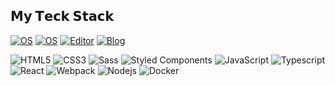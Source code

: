 
## 𝗠𝘆 𝗧𝗲𝗰𝗸 𝗦𝘁𝗮𝗰𝗸

[![OS](https://img.shields.io/badge/OS-macOS-informational?style=flat-square&logo=apple&logoColor=white)](https://en.wikipedia.org/wiki/MacOS)
[![OS](https://img.shields.io/badge/OS-Linux-informational?style=flat-square&logo=linux&logoColor=white)](https://en.wikipedia.org/wiki/Linux)
[![Editor](https://img.shields.io/badge/Editor-VSCode-blue?style=flat-square&logo=visual-studio-code&logoColor=white)](https://code.visualstudio.com/)
[![Blog](https://img.shields.io/website?color=0ab9e6&style=flat-square&up_message=styled.link&url=https://styled.link)](https://styled.link)

![HTML5](https://img.shields.io/badge/-HTML5-%23E44D27?style=flat-square&logo=html5&logoColor=ffffff)
![CSS3](https://img.shields.io/badge/-CSS3-%231572B6?style=flat-square&logo=css3)
![Sass](https://img.shields.io/badge/-Sass-%23CC6699?style=flat-square&logo=sass&logoColor=ffffff)
![Styled Components](https://img.shields.io/badge/-Styled_Components-db7092?style=flat-square&logo=styled-components&logoColor=white)
![JavaScript](https://img.shields.io/badge/-JavaScript-%23F7DF1C?style=flat-square&logo=javascript&logoColor=000000&labelColor=%23F7DF1C&color=%23FFCE5A)
![Typescript](https://img.shields.io/badge/-TypeScript-007ACC?style=flat-square&logo=typescript&logoColor=white)
![React](https://img.shields.io/badge/-React-%23282C34?style=flat-square&logo=react)
![Webpack](https://img.shields.io/badge/-Webpack-%232C3A42?style=flat-square&logo=webpack)
![Nodejs](https://img.shields.io/badge/-Nodejs-43853d?style=flat-square&logo=Node.js&logoColor=white)
![Docker](https://img.shields.io/badge/-Docker-46a2f1?style=flat-square&logo=docker&logoColor=white)

<!--
## 𝗦𝘁𝗮𝘁𝘀

<p align="left">
<img alt="0xLLLLH's github stats" height='230' src="https://github-readme-stats.vercel.app/api?username=0xLLLLH&show_icons=true&count_private=true&theme=react">
<img alt="Top Languages" height='230' src="https://github-readme-stats.vercel.app/api/top-langs/?username=0xLLLLH&theme=react">
</p>

**0xLLLLH/0xLLLLH** is a ✨ _special_ ✨ repository because its `README.md` (this file) appears on your GitHub profile.

Here are some ideas to get you started:

- 🔭 I’m currently working on ...
- 🌱 I’m currently learning ...
- 👯 I’m looking to collaborate on ...
- 🤔 I’m looking for help with ...
- 💬 Ask me about ...
- 📫 How to reach me: ...
- 😄 Pronouns: ...
- ⚡ Fun fact: ...
-->
